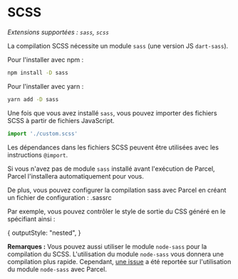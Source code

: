 # SCSS

_Extensions supportées : `sass`, `scss`_

La compilation SCSS nécessite un module `sass` (une version JS `dart-sass`).

Pour l'installer avec npm :

```bash
npm install -D sass
```

Pour l'installer avec yarn :

```bash
yarn add -D sass
```

Une fois que vous avez installé `sass`, vous pouvez importer des fichiers SCSS à partir de fichiers JavaScript.

```javascript
import './custom.scss'
```

Les dépendances dans les fichiers SCSS peuvent être utilisées avec les instructions `@import`.

Si vous n'avez pas de module `sass` installé avant l'exécution de Parcel, Parcel l'installera automatiquement pour vous.

De plus, vous pouvez configurer la compilation sass avec Parcel en créant un fichier de configuration : .sassrc

Par exemple, vous pouvez contrôler le style de sortie du CSS généré en le spécifiant ainsi :

{
outputStyle: "nested",
}

**Remarques :** Vous pouvez aussi utiliser le module `node-sass` pour la compilation du SCSS. L'utilisation du module `node-sass` vous donnera une compilation plus rapide. Cependant, [une issue](https://github.com/parcel-bundler/parcel/issues/1836) a été reportée sur l'utilisation du module `node-sass` avec Parcel.
